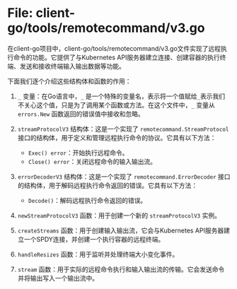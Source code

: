 # File: client-go/tools/remotecommand/v3.go

在client-go项目中，client-go/tools/remotecommand/v3.go文件实现了远程执行命令的功能。它提供了与Kubernetes API服务器建立连接、创建容器的执行终端、发送和接收终端输入输出数据等功能。

下面我们逐个介绍这些结构体和函数的作用：

1. `_` 变量：在Go语言中，`_` 是一个特殊的变量名，表示将一个值赋给`_`表示我们不关心这个值，只是为了调用某个函数或方法。在这个文件中，`_` 变量从 `errors.New` 函数返回的错误值中接收和忽略。

2. `streamProtocolV3` 结构体：这是一个实现了 `remotecommand.StreamProtocol` 接口的结构体，用于定义和管理远程执行命令的协议。它具有以下方法：
   - `Exec() error`：开始执行远程命令。
   - `Close() error`：关闭远程命令的输入输出流。

3. `errorDecoderV3` 结构体：这是一个实现了 `remotecommand.ErrorDecoder` 接口的结构体，用于解码远程执行命令返回的错误。它具有以下方法：
   - `Decode()`：解码远程执行命令返回的错误。

4. `newStreamProtocolV3` 函数：用于创建一个新的 `streamProtocolV3` 实例。

5. `createStreams` 函数：用于创建输入输出流，它会与Kubernetes API服务器建立一个SPDY连接，并创建一个执行容器的远程终端。

6. `handleResizes` 函数：用于监听并处理终端大小变化事件。

7. `stream` 函数：用于实际的远程命令执行和输入输出流的传输。它会发送命令并将输出写入一个输出流中。

